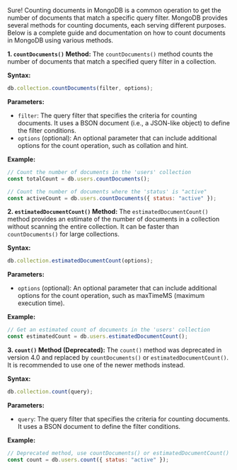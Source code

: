 Sure! Counting documents in MongoDB is a common operation to get the number of documents that match a specific query filter. MongoDB provides several methods for counting documents, each serving different purposes. Below is a complete guide and documentation on how to count documents in MongoDB using various methods.

**1. `countDocuments()` Method:**
The `countDocuments()` method counts the number of documents that match a specified query filter in a collection.

**Syntax:**
```javascript
db.collection.countDocuments(filter, options);
```

**Parameters:**
- `filter`: The query filter that specifies the criteria for counting documents. It uses a BSON document (i.e., a JSON-like object) to define the filter conditions.
- `options` (optional): An optional parameter that can include additional options for the count operation, such as collation and hint.

**Example:**
```javascript
// Count the number of documents in the 'users' collection
const totalCount = db.users.countDocuments();

// Count the number of documents where the 'status' is "active"
const activeCount = db.users.countDocuments({ status: "active" });
```

**2. `estimatedDocumentCount()` Method:**
The `estimatedDocumentCount()` method provides an estimate of the number of documents in a collection without scanning the entire collection. It can be faster than `countDocuments()` for large collections.

**Syntax:**
```javascript
db.collection.estimatedDocumentCount(options);
```

**Parameters:**
- `options` (optional): An optional parameter that can include additional options for the count operation, such as maxTimeMS (maximum execution time).

**Example:**
```javascript
// Get an estimated count of documents in the 'users' collection
const estimatedCount = db.users.estimatedDocumentCount();
```

**3. `count()` Method (Deprecated):**
The `count()` method was deprecated in version 4.0 and replaced by `countDocuments()` or `estimatedDocumentCount()`. It is recommended to use one of the newer methods instead.

**Syntax:**
```javascript
db.collection.count(query);
```

**Parameters:**
- `query`: The query filter that specifies the criteria for counting documents. It uses a BSON document to define the filter conditions.

**Example:**
```javascript
// Deprecated method, use countDocuments() or estimatedDocumentCount() instead
const count = db.users.count({ status: "active" });
```

